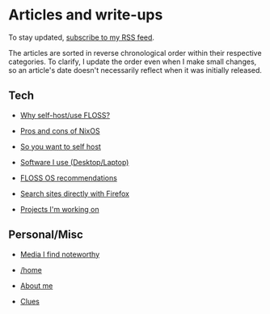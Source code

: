 # Articles and write-ups

To stay updated, [subscribe to my RSS feed](/rss.xml).

The articles are sorted in reverse chronological order within their
respective categories. To clarify, I update the order even when I make
small changes, so an article's date doesn't necessarily reflect when it was
initially released.

## Tech

- [Why self-host/use FLOSS?](/why-self-host.html "2020-10-21")

- [Pros and cons of NixOS](/nixos.html "2020-10-19")

- [So you want to self host](/self-host-guide.html "2020-10-19")

- [Software I use (Desktop/Laptop)](/software.html "2020-10-17")

- [FLOSS OS recommendations](/os.html "2020-10-06")

- [Search sites directly with Firefox](/direct-search-with-firefox.html "2020-10-06")

- [Projects I'm working on](/projects.html "2020-09-24")

## Personal/Misc

- [Media I find noteworthy](/media.html "2020-10-21")

- [/home](/index.html "2020-09-19")

- [About me](/about-me.html "2020-10-17")

- [Clues](/clues.html "2020-10-17")
